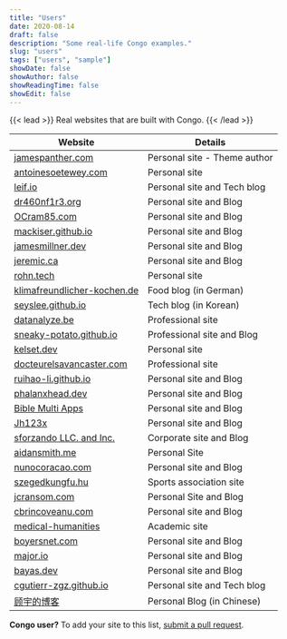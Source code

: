 ```yaml
---
title: "Users"
date: 2020-08-14
draft: false
description: "Some real-life Congo examples."
slug: "users"
tags: ["users", "sample"]
showDate: false
showAuthor: false
showReadingTime: false
showEdit: false
---
```


{{< lead >}}
Real websites that are built with Congo.
{{< /lead >}}

| Website                                                                | Details                      |
| ---------------------------------------------------------------------- | ---------------------------- |
| [jamespanther.com](https://jamespanther.com)                           | Personal site - Theme author |
| [antoinesoetewey.com](https://antoinesoetewey.com/)                    | Personal site                |
| [leif.io](https://leif.io/)                                            | Personal site and Tech blog  |
| [dr460nf1r3.org](https://dr460nf1r3.org/)                              | Personal site and Blog       |
| [OCram85.com](https://ocram85.com)                                     | Personal site and Blog       |
| [mackiser.github.io](https://mackiser.github.io)                       | Personal site and Blog       |
| [jamesmillner.dev](https://jamesmillner.dev)                           | Personal site and Blog       |
| [jeremic.ca](https://jeremic.ca)                                       | Personal site and Blog       |
| [rohn.tech](https://rohn.tech)                                         | Personal site                |
| [klimafreundlicher-kochen.de](https://www.klimafreundlicher-kochen.de) | Food blog (in German)        |
| [seyslee.github.io](https://seyslee.github.io)                         | Tech blog (in Korean)        |
| [datanalyze.be](https://datanalyze.be/)                                | Professional site            |
| [sneaky-potato.github.io](https://sneaky-potato.github.io/)            | Professional site and Blog   |
| [kelset.dev](https://kelset.dev)                                       | Personal site                |
| [docteurelsavancaster.com](https://docteurelsavancaster.com/)          | Professional site            |
| [ruihao-li.github.io](https://ruihao-li.github.io/)                    | Personal site and Blog       |
| [phalanxhead.dev](https://phalanxhead.dev)                             | Personal site and Blog       |
| [Bible Multi Apps](https://hotlittlewhitedog.gitlab.io/biblemulti)     | Personal site and Blog       |
| [Jh123x](https://jh123x.com/)                                          | Personal site and Blog       |
| [sforzando LLC. and Inc.](https://sfz.dev/)                            | Corporate site and Blog      |
| [aidansmith.me](https://aidansmith.me/)                                | Personal Site                |
| [nunocoracao.com](https://nunocoracao.com)                             | Personal site and Blog       |
| [szegedkungfu.hu](https://balance-se.github.io/)                       | Sports association site      |
| [jcransom.com](https://www.jcransom.com/)                              | Personal Site and Blog       |
| [cbrincoveanu.com](https://www.cbrincoveanu.com/)                      | Personal site and Blog       |
| [medical-humanities](https://medical-humanities.org)                   | Academic site                |
| [boyersnet.com](https://boyersnet.com)                                 | Personal site and Blog       |
| [major.io](https://major.io)                                           | Personal site and Blog       |
| [bayas.dev](https://bayas.dev)                                         | Personal site and Blog       |
| [cgutierr-zgz.github.io](https://cgutierr-zgz.github.io/)              | Personal site and Tech blog  |
| [顾宇的博客](https://www.guyu.me/)                                     | Personal Blog (in Chinese)   |

**Congo user?** To add your site to this list, [submit a pull request](https://github.com/jpanther/congo/blob/dev/exampleSite/content/users.md).
